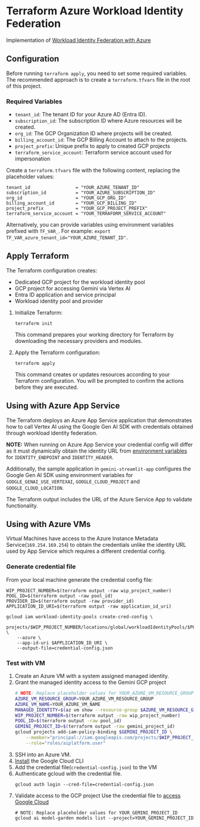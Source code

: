 # Terraform Azure Workload Identity Federation
Implementation of [Workload Identity Federation with Azure](https://cloud.google.com/iam/docs/workload-identity-federation-with-other-clouds#azure)

## Configuration

Before running `terraform apply`, you need to set some required variables. The recommended approach is to create a `terraform.tfvars` file in the root of this project.

### Required Variables

*   `tenant_id`: The tenant ID for your Azure AD (Entra ID).
*   `subscription_id`: The subscription ID where Azure resources will be created.
*   `org_id`: The GCP Organization ID where projects will be created.
*   `billing_account_id`: The GCP Billing Account to attach to the projects.
*   `project_prefix`: Unique prefix to apply to created GCP projects
*   `terraform_service_account`: Terraform service account used for impersonation

Create a `terraform.tfvars` file with the following content, replacing the placeholder values:

```hcl
tenant_id                 = "YOUR_AZURE_TENANT_ID"
subscription_id           = "YOUR_AZURE_SUBSCRIPTION_ID"
org_id                    = "YOUR_GCP_ORG_ID"
billing_account_id        = "YOUR_GCP_BILLING_ID"
project_prefix            = "YOUR_GCP_PROJECT_PREFIX"
terraform_service_account = "YOUR_TERRAFORM_SERVICE_ACCOUNT"
```

Alternatively, you can provide variables using environment variables prefixed with `TF_VAR_`. For example: `export TF_VAR_azure_tenant_id="YOUR_AZURE_TENANT_ID"`.

## Apply Terraform
The Terraform configuration creates:
- Dedicated GCP project for the workload identity pool
- GCP project for accessing Gemini via Vertex AI
- Entra ID application and service principal
- Workload identity pool and provider

1. Initialize Terraform:
    ```
    terraform init
    ```
    This command prepares your working directory for Terraform by downloading the necessary providers and modules.

2. Apply the Terraform configuration:
    ```
    terraform apply
    ```
    This command creates or updates resources according to your Terraform configuration. You will be prompted to confirm the actions before they are executed.

## Using with Azure App Service
The Terraform deploys an Azure App Service application that demonstrates how to call Vertex AI using the Google Gen AI SDK with credentials obtained through workload identity federation.

**NOTE:** When running on Azure App Service your credential config will differ as it must dynamically obtain the identity URL from [environment variables](https://learn.microsoft.com/en-us/azure/app-service/overview-managed-identity?tabs=portal%2Cpython#rest-endpoint-reference) for `IDENTITY_ENDPOINT` and `IDENTITY_HEADER`.

Additionally, the sample application in `gemini-streamlit-app` configures the Google Gen AI SDK using environment variables for `GOOGLE_GENAI_USE_VERTEXAI`, `GOOGLE_CLOUD_PROJECT` and `GOOGLE_CLOUD_LOCATION`.

The Terraform output includes the URL of the Azure Service App to validate functionality.

## Using with Azure VMs
Virtual Machines have access to the Azure Instance Metadata Service(`169.254.169.254`) to obtain the credentials unlike the identity URL used by App Service which requires a different credential config.
### Generate credential file
From your local machine generate the credential config file:
```
WIP_PROJECT_NUMBER=$(terraform output -raw wip_project_number)
POOL_ID=$(terraform output -raw pool_id)
PROVIDER_ID=$(terraform output -raw provider_id)
APPLICATION_ID_URI=$(terraform output -raw application_id_uri)

gcloud iam workload-identity-pools create-cred-config \
    projects/$WIP_PROJECT_NUMBER/locations/global/workloadIdentityPools/$POOL_ID/providers/$PROVIDER_ID \
    --azure \
    --app-id-uri $APPLICATION_ID_URI \
    --output-file=credential-config.json
```

### Test with VM
1. Create an Azure VM with a system assigned managed identity.
1. Grant the managed identity access to the Gemini GCP project
    ```bash
    # NOTE: Replace placeholder values for YOUR_AZURE_VM_RESOURCE_GROUP and YOUR_AZURE_VM_NAME
    AZURE_VM_RESOURCE_GROUP=YOUR_AZURE_VM_RESOURCE_GROUP
    AZURE_VM_NAME=YOUR_AZURE_VM_NAME
    MANAGED_IDENTITY=$(az vm show --resource-group $AZURE_VM_RESOURCE_GROUP --name $AZURE_VM_NAME --query identity.principalId -o tsv)
    WIP_PROJECT_NUMBER=$(terraform output -raw wip_project_number)
    POOL_ID=$(terraform output -raw pool_id)
    GEMINI_PROJECT_ID=$(terraform output -raw gemini_project_id)
    gcloud projects add-iam-policy-binding $GEMINI_PROJECT_ID \
        --member="principal://iam.googleapis.com/projects/$WIP_PROJECT_NUMBER/locations/global/workloadIdentityPools/$POOL_ID/subject/$MANAGED_IDENTITY" \
        --role="roles/aiplatform.user"
    ```
1. SSH into an Azure VM.
1. [Install](https://cloud.google.com/sdk/docs/install) the Google Cloud CLI
1. Add the credential file(`credential-config.json`) to the VM
1. Authenticate gcloud with the credential file.
    ```
    gcloud auth login --cred-file=credential-config.json
    ```
1. Validate access to the GCP project
    Use the credential file to [access Google Cloud](https://cloud.google.com/iam/docs/workload-identity-federation-with-other-clouds#cred-config-access)
    ```
    # NOTE: Replace placeholder values for YOUR_GEMINI_PROJECT_ID
    gcloud ai model-garden models list --project=YOUR_GEMINI_PROJECT_ID
    ```
